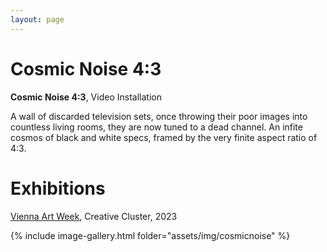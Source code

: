```yaml
---
layout: page
---
```


# Cosmic Noise 4:3

<strong><b>Cosmic Noise 4:3</b></strong>, Video Installation

A wall of discarded television sets, once throwing their poor images into countless living rooms, they are now tuned to a dead channel. An infite cosmos of black and white specs, framed by the very finite aspect ratio of 4:3.

# Exhibitions

<a href="https://vimeo.com/889453903/5fc3de61ea?share=copy">Vienna Art Week</a>, Creative Cluster, 2023<br>

{% include image-gallery.html folder="assets/img/cosmicnoise" %}

<!--
<ul>
{% for image in site.static_files %}
    {% if image.path contains 'assets/img/super8tv' %}
<a class="img" href="{{ image.path }}"><img title="" src="{{ image.path }}"/></a>
    {% endif %}
{% endfor %}
</ul>
-->